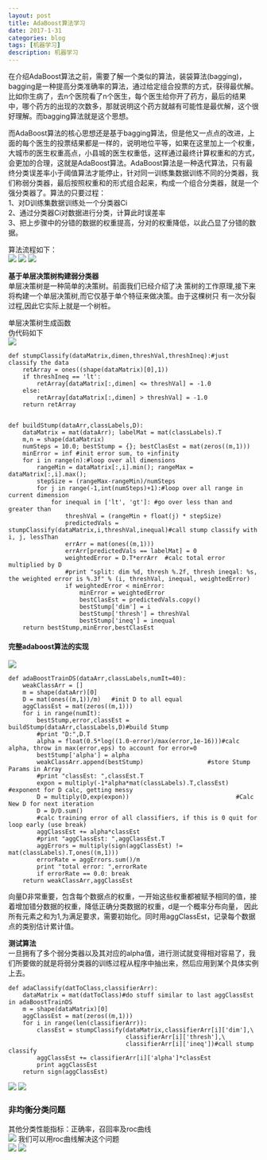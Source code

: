 ```yaml
---
layout: post
title: AdaBoost算法学习
date: 2017-1-31
categories: blog
tags: [机器学习]
description: 机器学习
---
```


在介绍AdaBoost算法之前，需要了解一个类似的算法，装袋算法(bagging)，bagging是一种提高分类准确率的算法，通过给定组合投票的方式，获得最优解。比如你生病了，去n个医院看了n个医生，每个医生给你开了药方，最后的结果中，哪个药方的出现的次数多，那就说明这个药方就越有可能性是最优解，这个很好理解。而bagging算法就是这个思想。         

而AdaBoost算法的核心思想还是基于bagging算法，但是他又一点点的改进，上面的每个医生的投票结果都是一样的，说明地位平等，如果在这里加上一个权重，大城市的医生权重高点，小县城的医生权重低，这样通过最终计算权重和的方式，会更加的合理，这就是AdaBoost算法。AdaBoost算法是一种迭代算法，只有最终分类误差率小于阈值算法才能停止，针对同一训练集数据训练不同的分类器，我们称弱分类器，最后按照权重和的形式组合起来，构成一个组合分类器，就是一个强分类器了。算法的只要过程：            
1、对D训练集数据训练处一个分类器Ci                
2、通过分类器Ci对数据进行分类，计算此时误差率                        
3、把上步骤中的分错的数据的权重提高，分对的权重降低，以此凸显了分错的数据。         

算法流程如下：      
![](https://raw.githubusercontent.com/whuhan2013/myImage/master/machingLearingAction/chapter7/p5.png)
![](https://raw.githubusercontent.com/whuhan2013/myImage/master/machingLearingAction/chapter7/p1.png)
![](https://raw.githubusercontent.com/whuhan2013/myImage/master/machingLearingAction/chapter7/p2.png)

**基于单层决策树构建弱分类器**           
单层决策树是一种简单的决策树。前面我们已经介绍了决 策树的工作原理,接下来将构建一个单层决策树,而它仅基于单个特征来做决策。由于这棵树只 有一次分裂过程,因此它实际上就是一个树桩。    

单层决策树生成函数          
伪代码如下        
![](https://raw.githubusercontent.com/whuhan2013/myImage/master/machingLearingAction/chapter7/p3.png)

```
def stumpClassify(dataMatrix,dimen,threshVal,threshIneq):#just classify the data
    retArray = ones((shape(dataMatrix)[0],1))
    if threshIneq == 'lt':
        retArray[dataMatrix[:,dimen] <= threshVal] = -1.0
    else:
        retArray[dataMatrix[:,dimen] > threshVal] = -1.0
    return retArray
    

def buildStump(dataArr,classLabels,D):
    dataMatrix = mat(dataArr); labelMat = mat(classLabels).T
    m,n = shape(dataMatrix)
    numSteps = 10.0; bestStump = {}; bestClasEst = mat(zeros((m,1)))
    minError = inf #init error sum, to +infinity
    for i in range(n):#loop over all dimensions
        rangeMin = dataMatrix[:,i].min(); rangeMax = dataMatrix[:,i].max();
        stepSize = (rangeMax-rangeMin)/numSteps
        for j in range(-1,int(numSteps)+1):#loop over all range in current dimension
            for inequal in ['lt', 'gt']: #go over less than and greater than
                threshVal = (rangeMin + float(j) * stepSize)
                predictedVals = stumpClassify(dataMatrix,i,threshVal,inequal)#call stump classify with i, j, lessThan
                errArr = mat(ones((m,1)))
                errArr[predictedVals == labelMat] = 0
                weightedError = D.T*errArr  #calc total error multiplied by D
                #print "split: dim %d, thresh %.2f, thresh ineqal: %s, the weighted error is %.3f" % (i, threshVal, inequal, weightedError)
                if weightedError < minError:
                    minError = weightedError
                    bestClasEst = predictedVals.copy()
                    bestStump['dim'] = i
                    bestStump['thresh'] = threshVal
                    bestStump['ineq'] = inequal
    return bestStump,minError,bestClasEst
```

#### 完整adaboost算法的实现        

![](https://raw.githubusercontent.com/whuhan2013/myImage/master/machingLearingAction/chapter7/p4.png)

```
def adaBoostTrainDS(dataArr,classLabels,numIt=40):
    weakClassArr = []
    m = shape(dataArr)[0]
    D = mat(ones((m,1))/m)   #init D to all equal
    aggClassEst = mat(zeros((m,1)))
    for i in range(numIt):
        bestStump,error,classEst = buildStump(dataArr,classLabels,D)#build Stump
        #print "D:",D.T
        alpha = float(0.5*log((1.0-error)/max(error,1e-16)))#calc alpha, throw in max(error,eps) to account for error=0
        bestStump['alpha'] = alpha  
        weakClassArr.append(bestStump)                  #store Stump Params in Array
        #print "classEst: ",classEst.T
        expon = multiply(-1*alpha*mat(classLabels).T,classEst) #exponent for D calc, getting messy
        D = multiply(D,exp(expon))                              #Calc New D for next iteration
        D = D/D.sum()
        #calc training error of all classifiers, if this is 0 quit for loop early (use break)
        aggClassEst += alpha*classEst
        #print "aggClassEst: ",aggClassEst.T
        aggErrors = multiply(sign(aggClassEst) != mat(classLabels).T,ones((m,1)))
        errorRate = aggErrors.sum()/m
        print "total error: ",errorRate
        if errorRate == 0.0: break
    return weakClassArr,aggClassEst
```

向量D非常重要，包含每个数据点的权重，一开始这些权重都被赋予相同的值，接着增加错分数据的权重，降低正确分类数据的权重，d是一个概率分布向量，
因此所有元素之和为1,为满足要求，需要初始化。同时用aggClassEst，记录每个数据点的类别估计累计值。       

**测试算法**         
一旦拥有了多个弱分类器以及其对应的alpha值，进行测试就变得相对容易了，我们所要做的就是将弱分类器的训练过程从程序中抽出来，然后应用到某个具体实例上去。          

```
def adaClassify(datToClass,classifierArr):
    dataMatrix = mat(datToClass)#do stuff similar to last aggClassEst in adaBoostTrainDS
    m = shape(dataMatrix)[0]
    aggClassEst = mat(zeros((m,1)))
    for i in range(len(classifierArr)):
        classEst = stumpClassify(dataMatrix,classifierArr[i]['dim'],\
                                 classifierArr[i]['thresh'],\
                                 classifierArr[i]['ineq'])#call stump classify
        aggClassEst += classifierArr[i]['alpha']*classEst
        print aggClassEst
    return sign(aggClassEst)
```

![](https://raw.githubusercontent.com/whuhan2013/myImage/master/machingLearingAction/chapter7/p6.png)
![](https://raw.githubusercontent.com/whuhan2013/myImage/master/machingLearingAction/chapter7/p7.png)

### 非均衡分类问题       
其他分类性能指标：正确率，召回率及roc曲线        
![](https://raw.githubusercontent.com/whuhan2013/myImage/master/machingLearingAction/chapter7/p8.png)
我们可以用roc曲线解决这个问题       
![](https://raw.githubusercontent.com/whuhan2013/myImage/master/machingLearingAction/chapter7/p9.png)
![](https://raw.githubusercontent.com/whuhan2013/myImage/master/machingLearingAction/chapter7/p10.png)



